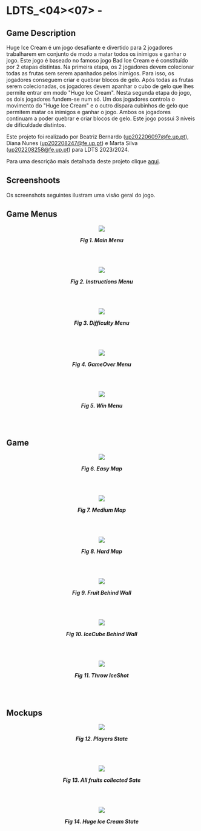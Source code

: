 # LDTS_<04><07> - <Huge Ice Cream>

## Game Description 


Huge Ice Cream é um jogo desafiante e divertido para 2 jogadores trabalharem em conjunto de modo a matar todos os inimigos e ganhar o jogo. Este jogo é baseado no famoso jogo Bad Ice Cream e é constituído por 2 etapas distintas. Na primeira etapa, os 2 jogadores devem colecionar todas as frutas sem serem apanhados pelos inimigos. Para isso, os jogadores conseguem criar e quebrar blocos de gelo. Após todas as frutas serem colecionadas, os jogadores devem apanhar o cubo de gelo que lhes permite entrar em modo "Huge Ice Cream". Nesta segunda etapa do jogo, os dois jogadores fundem-se num só. Um dos jogadores controla o movimento do "Huge Ice Cream" e o outro dispara cubinhos de gelo que permitem matar os inimigos e ganhar o jogo. Ambos os jogadores continuam a poder quebrar e criar blocos de gelo. Este jogo possui 3 níveis de dificuldade distintos.

Este projeto foi realizado por Beatriz Bernardo (up202206097@fe.up.pt), Diana Nunes (up202208247@fe.up.pt) e Marta Silva (up202208258@fe.up.pt) para LDTS 2023/2024.

Para uma descrição mais detalhada deste projeto clique [aqui](./docs/README.md).

## Screenshoots

Os screenshots seguintes ilustram uma visão geral do jogo.

## Game Menus

<p align="center" justify="center">
  <img src="docs/Menus/MainMenu.png"/>
</p>
<p align="center">  
  <b><i>Fig 1. Main Menu </i></b>
</p>

<br>
<br />

<p align="center" justify="center">
  <img src="docs/Menus/InstructionsMenu.png"/>
</p>
<p align="center">  
  <b><i>Fig 2. Instructions Menu </i></b>
</p>

<br>
<br />

<p align="center" justify="center">
  <img src="docs/Menus/DifficultyMenu.png"/>
</p>
<p align="center">  
  <b><i>Fig 3. Difficulty Menu </i></b>
</p>

<br>
<br />

<p align="center" justify="center">
  <img src="docs/Menus/GameOver.png"/>
</p>
<p align="center">  
  <b><i>Fig 4. GameOver Menu </i></b>
</p>

<br>
<br />

<p align="center" justify="center">
  <img src="docs/Menus/WinMenu.png"/>
</p>
<p align="center">  
  <b><i>Fig 5. Win Menu </i></b>
</p>

<br>
<br />

## Game

<p align="center" justify="center">
  <img src="docs/Game/EasyMap.png"/>
</p>
<p align="center">  
  <b><i>Fig 6. Easy Map </i></b>
</p>

<br>
<br />

<p align="center" justify="center">
  <img src="docs/Game/MediumMap.png"/>
</p>
<p align="center">  
  <b><i>Fig 7. Medium Map </i></b>
</p>

<br>
<br />

<p align="center" justify="center">
  <img src="docs/Game/HardMap.png"/>
</p>
<p align="center">  
  <b><i>Fig 8. Hard Map </i></b>
</p>

<br>
<br />

<p align="center" justify="center">
  <img src="docs/Game/FruitBehindWall.png"/>
</p>
<p align="center">  
  <b><i>Fig 9. Fruit Behind Wall </i></b>
</p>

<br>
<br />

<p align="center" justify="center">
  <img src="docs/Game/IceCubeBehindWall.png"/>
</p>
<p align="center">  
  <b><i>Fig 10. IceCube Behind Wall </i></b>
</p>

<br>
<br />

<p align="center" justify="center">
  <img src="docs/Game/ThrowIceShot.png"/>
</p>
<p align="center">  
  <b><i>Fig 11. Throw IceShot </i></b>
</p>

<br>
<br />

## Mockups

<p align="center" justify="center">
  <img src="docs/Mockups/Normal_gameplay.png"/>
</p>
<p align="center">  
  <b><i>Fig 12. Players State </i></b>
</p>

<br>
<br />

<p align="center" justify="center">
  <img src="docs/Mockups/AllFruitsPickedUp_GetIceCube.png"/>
</p>
<p align="center">  
  <b><i>Fig 13. All fruits collected Sate </i></b>
</p>

<br>
<br />

<p align="center" justify="center">
  <img src="docs/Mockups/HugeIceCream_gameplay.png"/>
</p>
<p align="center">  
  <b><i>Fig 14. Huge Ice Cream State </i></b>
</p>

<br>
<br />
